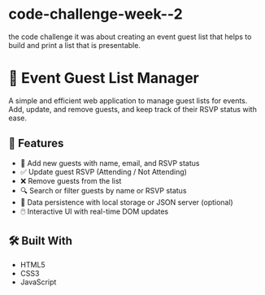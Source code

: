 # code-challenge-week--2
the code challenge it was about creating  an event guest list that helps to build and print a list that is presentable.
# 🎉 Event Guest List Manager

A simple and efficient web application to manage guest lists for events. Add, update, and remove guests, and keep track of their RSVP status with ease.

## 🚀 Features

- 📝 Add new guests with name, email, and RSVP status
- ✅ Update guest RSVP (Attending / Not Attending)
- ❌ Remove guests from the list
- 🔍 Search or filter guests by name or RSVP status
- 💾 Data persistence with local storage or JSON server (optional)
- 🖱️ Interactive UI with real-time DOM updates

## 🛠️ Built With

- HTML5
- CSS3
- JavaScript 

